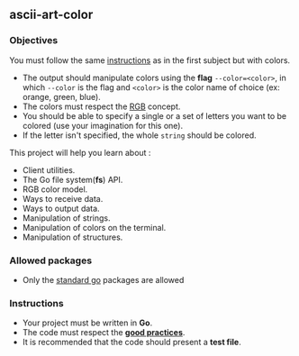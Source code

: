 ## ascii-art-color

### Objectives

You must follow the same [instructions](https://public.01-edu.org/subjects/ascii-art/ascii-art.en) as in the first subject but with colors.

- The output should manipulate colors using the **flag** `--color=<color>`, in which `--color` is the flag and `<color>` is the color name of choice (ex: orange, green, blue).
- The colors must respect the [RGB](https://en.wikipedia.org/wiki/RGB_color_model) concept.
- You should be able to specify a single or a set of letters you want to be colored (use your imagination for this one).
- If the letter isn't specified, the whole `string` should be colored.

This project will help you learn about :

- Client utilities.
- The Go file system(**fs**) API.
- RGB color model.
- Ways to receive data.
- Ways to output data.
- Manipulation of strings.
- Manipulation of colors on the terminal.
- Manipulation of structures.

### Allowed packages

- Only the [standard go](https://golang.org/pkg/) packages are allowed

### Instructions

- Your project must be written in **Go**.
- The code must respect the [**good practices**](https://public.01-edu.org/subjects/good-practices.en).
- It is recommended that the code should present a **test file**.
